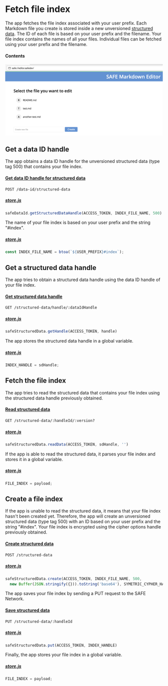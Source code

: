 # Fetch file index

The app fetches the file index associated with your user prefix. Each Markdown file you create is stored inside a new unversioned [structured data](https://api.safedev.org/low-level-api/structured-data/). The ID of each file is based on your user prefix and the filename. Your file index contains the names of all your files. Individual files can be fetched using your user prefix and the filename.

#### Contents

<!-- toc -->

![Fetch file index](img/fetch-file-index.png)

## Get a data ID handle

The app obtains a data ID handle for the unversioned structured data (type tag 500) that contains your file index.

#### [Get data ID handle for structured data](https://api.safedev.org/low-level-api/data-id/get-data-id-handle.html#for-structured-data)

```
POST /data-id/structured-data
```

##### [store.js](https://github.com/maidsafe/safe_examples/blob/6f740f79ce30349c2b94252d6856927375bf3dbe/markdown_editor/src/store.js#L145)

```js
safeDataId.getStructuredDataHandle(ACCESS_TOKEN, INDEX_FILE_NAME, 500)
```

The name of your file index is based on your user prefix and the string "#index".

##### [store.js](https://github.com/maidsafe/safe_examples/blob/6f740f79ce30349c2b94252d6856927375bf3dbe/markdown_editor/src/store.js#L143)

```js
const INDEX_FILE_NAME = btoa(`${USER_PREFIX}#index`);
```

## Get a structured data handle

The app tries to obtain a structured data handle using the data ID handle of your file index.

#### [Get structured data handle](https://api.safedev.org/low-level-api/structured-data/get-structured-data-handle.html)

```
GET /structured-data/handle/:dataIdHandle
```

##### [store.js](https://github.com/maidsafe/safe_examples/blob/6f740f79ce30349c2b94252d6856927375bf3dbe/markdown_editor/src/store.js#L147)

```js
safeStructuredData.getHandle(ACCESS_TOKEN, handle)
```

The app stores the structured data handle in a global variable.

##### [store.js](https://github.com/maidsafe/safe_examples/blob/6f740f79ce30349c2b94252d6856927375bf3dbe/markdown_editor/src/store.js#L153)

```js
INDEX_HANDLE = sdHandle;
```

## Fetch the file index

The app tries to read the structured data that contains your file index using the structured data handle previously obtained.

#### [Read structured data](https://api.safedev.org/low-level-api/structured-data/read-structured-data.html)

```
GET /structured-data/:handleId/:version?
```

##### [store.js](https://github.com/maidsafe/safe_examples/blob/6f740f79ce30349c2b94252d6856927375bf3dbe/markdown_editor/src/store.js#L155-L155)

```js
safeStructuredData.readData(ACCESS_TOKEN, sdHandle, '')
```

If the app is able to read the structured data, it parses your file index and stores it in a global variable.

##### [store.js](https://github.com/maidsafe/safe_examples/blob/6f740f79ce30349c2b94252d6856927375bf3dbe/markdown_editor/src/store.js#L176)

```js
FILE_INDEX = payload;
```

## Create a file index

If the app is unable to read the structured data, it means that your file index hasn't been created yet. Therefore, the app will create an unversioned structured data (type tag 500) with an ID based on your user prefix and the string "#index". Your file index is encrypted using the cipher options handle previously obtained.

#### [Create structured data](https://api.safedev.org/low-level-api/structured-data/create-structured-data.html)

```
POST /structured-data
```

##### [store.js](https://github.com/maidsafe/safe_examples/blob/6f740f79ce30349c2b94252d6856927375bf3dbe/markdown_editor/src/store.js#L161-L162)

```js
safeStructuredData.create(ACCESS_TOKEN, INDEX_FILE_NAME, 500,
  new Buffer(JSON.stringify({})).toString('base64'), SYMETRIC_CYPHER_HANDLE)
```

The app saves your file index by sending a PUT request to the SAFE Network.

#### [Save structured data](https://api.safedev.org/low-level-api/structured-data/save-structured-data.html#put-endpoint)

```
PUT /structured-data/:handleId
```

##### [store.js](https://github.com/maidsafe/safe_examples/blob/6f740f79ce30349c2b94252d6856927375bf3dbe/markdown_editor/src/store.js#L165)

```js
safeStructuredData.put(ACCESS_TOKEN, INDEX_HANDLE)
```

Finally, the app stores your file index in a global variable.

##### [store.js](https://github.com/maidsafe/safe_examples/blob/6f740f79ce30349c2b94252d6856927375bf3dbe/markdown_editor/src/store.js#L176)

```js
FILE_INDEX = payload;
```
